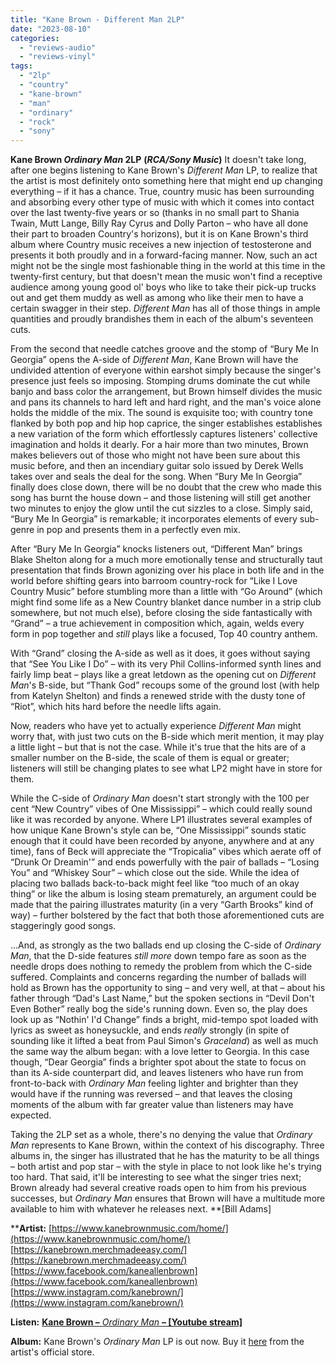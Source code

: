 ```yaml
---
title: "Kane Brown - Different Man 2LP"
date: "2023-08-10"
categories: 
  - "reviews-audio"
  - "reviews-vinyl"
tags: 
  - "2lp"
  - "country"
  - "kane-brown"
  - "man"
  - "ordinary"
  - "rock"
  - "sony"
---
```


**Kane Brown _Ordinary Man_ 2LP** **(_RCA/Sony Music_)** It doesn't take long, after one begins listening to Kane Brown's _Different Man_ LP, to realize that the artist is most definitely onto something here that might end up changing everything – if it has a chance. True, country music has been surrounding and absorbing every other type of music with which it comes into contact over the last twenty-five years or so (thanks in no small part to Shania Twain, Mutt Lange, Billy Ray Cyrus and Dolly Parton – who have all done their part to broaden Country's horizons), but it is on Kane Brown's third album where Country music receives a new injection of testosterone and presents it both proudly and in a forward-facing manner. Now, such an act might not be the single most fashionable thing in the world at this time in the twenty-first century, but that doesn't mean the music won't find a receptive audience among young good ol' boys who like to take their pick-up trucks out and get them muddy as well as among who like their men to have a certain swagger in their step. _Different Man_ has all of those things in ample quantities and proudly brandishes them in each of the album's seventeen cuts.

From the second that needle catches groove and the stomp of “Bury Me In Georgia” opens the A-side of _Different Man_, Kane Brown will have the undivided attention of everyone within earshot simply because the singer's presence just feels so imposing. Stomping drums dominate the cut while banjo and bass color the arrangement, but Brown himself divides the music and pans its channels to hard left and hard right, and the man's voice alone holds the middle of the mix. The sound is exquisite too; with country tone flanked by both pop and hip hop caprice, the singer establishes establishes a new variation of the form which effortlessly captures listeners' collective imagination and holds it dearly. For a hair more than two minutes, Brown makes believers out of those who might not have been sure about this music before, and then an incendiary guitar solo issued by Derek Wells takes over and seals the deal for the song. When “Bury Me In Georgia” finally does close down, there will be no doubt that the crew who made this song has burnt the house down – and those listening will still get another two minutes to enjoy the glow until the cut sizzles to a close. Simply said, “Bury Me In Georgia” is remarkable; it incorporates elements of every sub-genre in pop and presents them in a perfectly even mix.

After “Bury Me In Georgia” knocks listeners out, “Different Man” brings Blake Shelton along for a much more emotionally tense and structurally taut presentation that finds Brown agonizing over his place in both life and in the world before shifting gears into barroom country-rock for “Like I Love Country Music” before stumbling more than a little with “Go Around” (which might find some life as a New Country blanket dance number in a strip club somewhere, but not much else), before closing the side fantastically with “Grand” – a true achievement in composition which, again, welds every form in pop together and _still_ plays like a focused, Top 40 country anthem.

With “Grand” closing the A-side as well as it does, it goes without saying that “See You Like I Do” – with its very Phil Collins-informed synth lines and fairly limp beat – plays like a great letdown as the opening cut on _Different Man_'s B-side, but “Thank God” recoups some of the ground lost (with help from Katelyn Shelton) and finds a renewed stride with the dusty tone of “Riot”, which hits hard before the needle lifts again.

Now, readers who have yet to actually experience _Different Man_ might worry that, with just two cuts on the B-side which merit mention, it may play a little light – but that is not the case. While it's true that the hits are of a smaller number on the B-side, the scale of them is equal or greater; listeners will still be changing plates to see what LP2 might have in store for them.

While the C-side of _Ordinary Man_ doesn't start strongly with the 100 per cent “New Country” vibes of One Mississippi” – which could really sound like it was recorded by anyone. Where LP1 illustrates several examples of how unique Kane Brown's style can be, “One Mississippi” sounds static enough that it could have been recorded by anyone, anywhere and at any time), fans of Beck will appreciate the “Tropicalia” vibes which aerate off of “Drunk Or Dreamin'” and ends powerfully with the pair of ballads – “Losing You” and “Whiskey Sour” – which close out the side. While the idea of placing two ballads back-to-back might feel like “too much of an okay thing” or like the album is losing steam prematurely, an argument could be made that the pairing illustrates maturity (in a very “Garth Brooks” kind of way) – further bolstered by the fact that both those aforementioned cuts are staggeringly good songs.

...And, as strongly as the two ballads end up closing the C-side of _Ordinary Man_, that the D-side features _still more_ down tempo fare as soon as the needle drops does nothing to remedy the problem from which the C-side suffered. Complaints and concerns regarding the number of ballads will hold as Brown has the opportunity to sing – and very well, at that – about his father through “Dad's Last Name,” but the spoken sections in “Devil Don't Even Bother” really bog the side's running down. Even so, the play does look up as “Nothin' I'd Change” finds a bright, mid-tempo spot loaded with lyrics as sweet as honeysuckle, and ends _really_ strongly (in spite of sounding like it lifted a beat from Paul Simon's _Graceland_) as well as much the same way the album began: with a love letter to Georgia. In this case though, “Dear Georgia” finds a brighter spot about the state to focus on than its A-side counterpart did, and leaves listeners who have run from front-to-back with _Ordinary Man_ feeling lighter and brighter than they would have if the running was reversed – and that leaves the closing moments of the album with far greater value than listeners may have expected.

Taking the 2LP set as a whole, there's no denying the value that _Ordinary Man_ represents to Kane Brown, within the context of his discography. Three albums in, the singer has illustrated that he has the maturity to be all things – both artist and pop star – with the style in place to not look like he's trying too hard. That said, it'll be interesting to see what the singer tries next; Brown already had several creative roads open to him from his previous successes, but _Ordinary Man_ ensures that Brown will have a multitude more available to him with whatever he releases next. **\[Bill Adams\]

****Artist:** [https://www.kanebrownmusic.com/home/](https://www.kanebrownmusic.com/home/) [https://kanebrown.merchmadeeasy.com/](https://kanebrown.merchmadeeasy.com/) [https://www.facebook.com/kaneallenbrown](https://www.facebook.com/kaneallenbrown) [https://www.instagram.com/kanebrown/](https://www.instagram.com/kanebrown/)

**Listen:** [**Kane Brown –** _Ordinary Man_ **– \[Youtube stream\]**](https://www.youtube.com/watch?v=T2OBeiZq4L4&list=PLxA687tYuMWjJwaRQkevlExMW8K6Beu1F)

**Album:** Kane Brown's _Ordinary Man_ LP is out now. Buy it [here](https://kanebrown.merchmadeeasy.com/products/different-man-vinyl) from the artist's official store.
